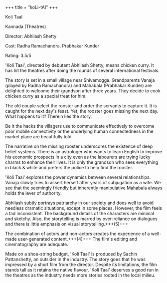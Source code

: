 +++
title = "koLi-tAl"
+++

Koli Taal

Kannada (Theatres)

Director: Abhilash Shetty

Cast: Radha Ramachandra, Prabhakar Kunder

Rating: 3.5/5

'Koli Taal', directed by debutant Abhilash Shetty, means chicken curry. It has hit the theatres after doing the rounds of several international festivals.

The story is set in a small village near Shivamogga. Grandparents Vanaja (played by Radha Ramachandra) and Mahabala (Prabhakar Kunder) are delighted to welcome their grandson after three years. They decide to cook chicken curry as a special treat for him.

The old couple select the rooster and order the servants to capture it. It is caught for the next day's feast. Yet, the rooster goes missing the next day. What happens to it? Therein lies the story.

Be it the hacks the villagers use to communicate effectively to overcome poor mobile connectivity or the underlying human connectedness in the market place are beautifully told.

The narrative on the missing rooster underscores the existence of deep belief systems. There is an astrologer who wants to learn English to improve his economic prospects in a city even as the labourers are trying lucky charms to enhance their lives. It is only the grandson who sees everything in black & white and prefers the police to help find the rooster.

'Koli Taal' explores the power dynamics between several relationships. Vanaja slowly tries to assert herself after years of subjugation as a wife. We see that the seemingly friendly but inherently manipulative Mahabala always holds the lever of authority.

Abhilash subtly portrays patriarchy in our society and does well to avoid needless dramatic situations, except in some places. However, the film feels a tad inconsistent. The background details of the characters are minimal and sketchy. Also, the storytelling is marred by over-reliance on dialogues and there is little emphasis on visual storytelling.+++(5)+++

The combination of actors and non-actors creates the experience of a well-made user-generated content.+++(4)+++ The film's editing and cinematography are adequate.

Made on a shoe-string budget, 'Koli Taal' is produced by Sachin Pattanshetty, an outsider in the industry. The story goes that he was impressed by a short film from the director. Despite its limitations, the film stands tall as it retains the native flavour. 'Koli Taal' deserves a good run in the theatres as the industry needs more stories rooted in the local milieu.

